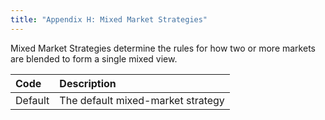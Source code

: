```yaml
---
title: "Appendix H: Mixed Market Strategies"
---
```


Mixed Market Strategies determine the rules for how two or more markets are blended to form a single mixed view.

| Code | Description |
| :--- | :--- |
| Default | The default mixed-market strategy |



